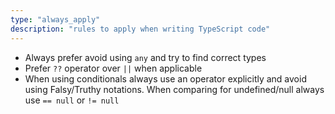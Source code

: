 ```yaml
---
type: "always_apply"
description: "rules to apply when writing TypeScript code"
---
```


- Always prefer avoid using `any` and try to find correct types
- Prefer `??` operator over `||` when applicable
- When using conditionals always use an operator explicitly and avoid using Falsy/Truthy notations. When comparing for undefined/null always use `== null` or `!= null`
